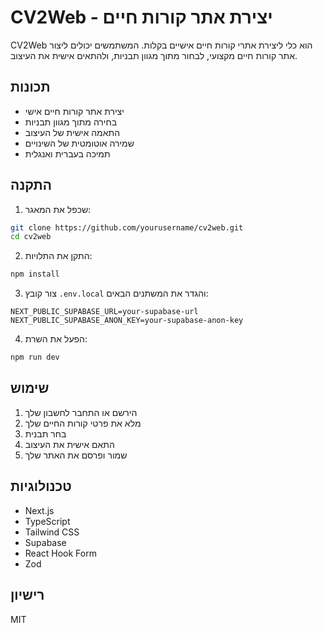 # CV2Web - יצירת אתר קורות חיים

CV2Web הוא כלי ליצירת אתרי קורות חיים אישיים בקלות. המשתמשים יכולים ליצור אתר קורות חיים מקצועי, לבחור מתוך מגוון תבניות, ולהתאים אישית את העיצוב.

## תכונות

- יצירת אתר קורות חיים אישי
- בחירה מתוך מגוון תבניות
- התאמה אישית של העיצוב
- שמירה אוטומטית של השינויים
- תמיכה בעברית ואנגלית

## התקנה

1. שכפל את המאגר:
```bash
git clone https://github.com/yourusername/cv2web.git
cd cv2web
```

2. התקן את התלויות:
```bash
npm install
```

3. צור קובץ `.env.local` והגדר את המשתנים הבאים:
```
NEXT_PUBLIC_SUPABASE_URL=your-supabase-url
NEXT_PUBLIC_SUPABASE_ANON_KEY=your-supabase-anon-key
```

4. הפעל את השרת:
```bash
npm run dev
```

## שימוש

1. הירשם או התחבר לחשבון שלך
2. מלא את פרטי קורות החיים שלך
3. בחר תבנית
4. התאם אישית את העיצוב
5. שמור ופרסם את האתר שלך

## טכנולוגיות

- Next.js
- TypeScript
- Tailwind CSS
- Supabase
- React Hook Form
- Zod

## רישיון

MIT 